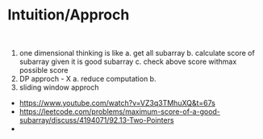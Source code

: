 # Intuition/Approch
​
1. one dimensional thinking is like
a. get all subarray
b. calculate score of subarray given it is good subarray
c. check above score withmax possible score
2. DP approch - X
a. reduce computation
b.
3. sliding window approch
*   https://www.youtube.com/watch?v=VZ3q3TMhuXQ&t=67s
*   https://leetcode.com/problems/maximum-score-of-a-good-subarray/discuss/4194071/92.13-Two-Pointers
*
​